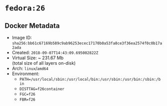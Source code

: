# `fedora:26`

## Docker Metadata

- Image ID: `sha256:bb61c67169b589c9ab96253ecec17170b0a53fa8ce3f36ea2574f0c0b17a2ada`
- Created: `2018-09-07T14:43:09.695002822Z`
- Virtual Size: ~ 231.67 Mb  
  (total size of all layers on-disk)
- Arch: `linux`/`amd64`
- Environment:
  - `PATH=/usr/local/sbin:/usr/local/bin:/usr/sbin:/usr/bin:/sbin:/bin`
  - `DISTTAG=f26container`
  - `FGC=f26`
  - `FBR=f26`
